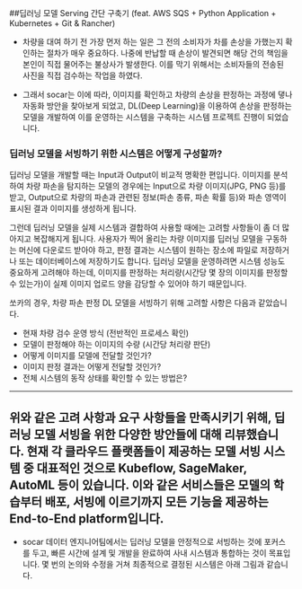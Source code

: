 
##딥러닝 모델 Serving 간단 구축기 (feat. AWS SQS + Python Application + Kubernetes + Git & Rancher)<br>


- 차량을 대여 하기 전 가장 먼저 하는 일은 그 전의 소비자가 차를 손상을 가했는지 확인하는 절차가 매우 중요하다. 나중에 반납할 때 손상이 발견되면 
해당 건의 책임을 본인이 직접 물어주는 불상사가 발생한다. 이를 막기 위해서는 소비자들의 전송된 사진을 직접 검수하는 작업을 하였다.

- 그래서 socar는 이에 따라, 이미지를 확인하고 차량의 손상을 판정하는 과정에 댛나 자동화 방안을 찾아보게 되었고, DL(Deep Learning)을 이용하여 
손상을 판정하는 모델을 개발하여 이를 운영하는 시스템을 구축하는 시스템 프로젝트 진행이 되었습니다.

### 딥러닝 모델을 서빙하기 위한 시스템은 어떻게 구성할까?<br>
딥러닝 모델을 개발할 때는 Input과 Output이 비교적 명확한 편입니다. 이미지를 분석하여 차량 파손을 탐지하는 모델의 경우에는 Input으로 차량 이미지(JPG, PNG 등)를 받고, Output으로 차량의 파손과 관련된 정보(파손 종류, 파손 확률 등)와 파손 영역이 표시된 결과 이미지를 생성하게 됩니다.

그런데 딥러닝 모델을 실제 시스템과 결합하여 사용할 때에는 고려할 사항들이 좀 더 많아지고 복잡해지게 됩니다.
사용자가 찍어 올리는 차량 이미지를 딥러닝 모델을 구동하는 머신에 다운로드 받아야 하고, 판정 결과는 시스템이 원하는 장소에 파일로 저장하거나 또는 데이터베이스에 저장하기도 합니다. 딥러닝 모델을 운영하려면 시스템 성능도 중요하게 고려해야 하는데, 이미지를 판정하는 처리량(시간당 몇 장의 이미지를 판정할 수 있는가)이 실제 이미지 업로드 양을 감당할 수 있어야 하기 때문입니다.

쏘카의 경우, 차량 파손 판정 DL 모델을 서빙하기 위해 고려할 사항은 다음과 같았습니다.

- 현재 차량 검수 운영 방식 (전반적인 프로세스 확인)
- 모델이 판정해야 하는 이미지의 수량 (시간당 처리량 판단)
- 어떻게 이미지를 모델에 전달할 것인가?
- 이미지 판정 결과는 어떻게 전달할 것인가?
- 전체 시스템의 동작 상태를 확인할 수 있는 방법은?
----------------------------------------------------------------------------------------
위와 같은 고려 사항과 요구 사항들을 만족시키기 위해, 딥러닝 모델 서빙을 위한 다양한 방안들에 대해 리뷰했습니다.
현재 각 클라우드 플랫폼들이 제공하는 모델 서빙 시스템 중 대표적인 것으로 Kubeflow, SageMaker, AutoML 등이 있습니다. 이와 같은 서비스들은 모델의 학습부터 배포, 서빙에 이르기까지 모든 기능을 제공하는 End-to-End platform입니다.
--------------------------------------------------------------------------------------
- socar 데이터 엔지니어팀에서는 딥러닝 모델을 안정적으로 서빙하는 것에 포커스를 두고, 빠른 시간에 설계 및 개발을 완료하여 사내 시스템과 통합하는 것이 목표입니다.
몇 번의 논의와 수정을 거쳐 최종적으로 결정된 시스템은 아래 그림과 같습니다.




